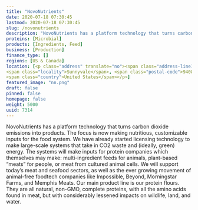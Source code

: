 ```yaml
---
title: "NovoNutrients"
date: 2020-07-18 07:30:45
lastmod: 2020-07-18 07:30:45
slug: /novonutrients
description: "NovoNutrients has a platform technology that turns carbon dioxide emissions into products. The focus is now making nutritious, customizable inputs for the food system. We have already started licensing technology to make large-scale systems that take in CO2 waste and (ideally, green) energy. The systems will make inputs for protein companies which themselves may make: multi-ingredient feeds for animals, plant-based “meats” for people, or meat from cultured animal cells."
proteins: [Microbial]
products: [Ingredients, Feed]
business: [Production]
finance_type: []
regions: [US & Canada]
location: [<p class="address" translate="no"><span class="address-line1">Anvilwood Court</span><br>
<span class="locality">Sunnyvale</span>, <span class="postal-code">94089</span><br>
<span class="country">United States</span></p>]
featured_image: "nn.png"
draft: false
pinned: false
homepage: false
weight: 5000
uuid: 7314
---
```

<p>NovoNutrients has a platform technology that turns carbon dioxide emissions into products. The focus is now making nutritious, customizable inputs for the food system. We have already started licensing technology to make large-scale systems that take in CO2 waste and (ideally, green) energy. The systems will make inputs for protein companies which themselves may make: multi-ingredient feeds for animals, plant-based “meats” for people, or meat from cultured animal cells. We will support today’s meat and seafood sectors, as well as the ever growing movement of animal-free foodtech companies like Impossible, Beyond, Morningstar Farms, and Memphis Meats. Our main product line is our protein flours. They are all natural, non-GMO, complete proteins, with all the amino acids found in meat, but with considerably lessened impacts on wildlife, land, and water.</p>
